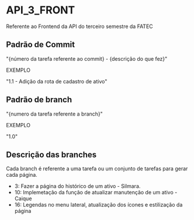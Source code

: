 # API_3_FRONT
Referente ao Frontend da API do terceiro semestre da FATEC

## Padrão de Commit
"{número da tarefa referente ao commit} - {descrição do que fez}"

EXEMPLO

"1.1 - Adição da rota de cadastro de ativo"

## Padrão de branch
"{numero da tarefa referente a branch}"

EXEMPLO

"1.0"

## Descrição das branches
Cada branch é referente a uma tarefa ou um conjunto de tarefas para gerar cada página.

- 3: Fazer a página do histórico de um ativo - Silmara.
- 10: Implemetação da função de atualizar manutenção de um ativo - Caique
- 16: Legendas no menu lateral, atualização dos ícones e estilização da página
